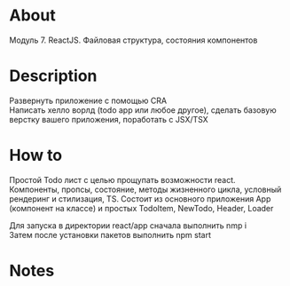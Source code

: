 # About

Модуль 7. ReactJS. Файловая структура, состояния компонентов

# Description

Развернуть приложение с помощью CRA<br>
Написать хелло ворлд (todo app или любое другое), сделать базовую верстку вашего приложения, поработать с JSX/TSX

# How to

Простой Todo лист с целью прощупать возможности react.<br> 
Компоненты, пропсы, состояние, методы жизненного цикла, условный рендеринг и стилизация, TS.
Состоит из основного приложения App (компонент на классе) и простых TodoItem, NewTodo, Header, Loader

Для запуска в директории react/app сначала выполнить nmp i<br>
Затем после установки пакетов выполнить npm start

# Notes
